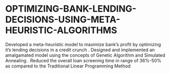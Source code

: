 # OPTIMIZING-BANK-LENDING-DECISIONS-USING-META-HEURISTIC-ALGORITHMS
Developed a meta-heuristic model to maximize bank’s profit by optimizing it’s lending decisions in a credit crunch . Designed and implemented an amalgamated model using the concepts of Genetic Algorithm and Simulated Annealing . Reduced the overall loan screening time in range of 36%-50% as compared to the Traditional Linear Programming Method

